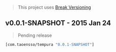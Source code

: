 > This project uses [Break Versioning](https://github.com/ptaoussanis/encore/blob/master/BREAK-VERSIONING.md)

## v0.0.1-SNAPSHOT - 2015 Jan 24

> Pending release

```clojure
[com.taoensso/tempura "0.0.1-SNAPSHOT"]
```
